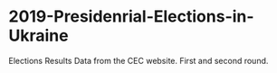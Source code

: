 # 2019-Presidenrial-Elections-in-Ukraine
Elections Results Data from the CEC website. First and second round.
